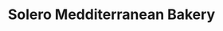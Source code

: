 ---
title: "Solero Medditerranean Bakery"
url: /toronto/solero-medditerranean-bakery/
shop: Bäckerei
---
